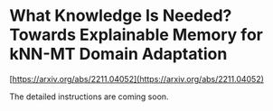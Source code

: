 # What Knowledge Is Needed? Towards Explainable Memory for kNN-MT Domain Adaptation

[https://arxiv.org/abs/2211.04052](https://arxiv.org/abs/2211.04052)


The detailed instructions are coming soon.
